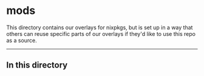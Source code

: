 # mods

This directory contains our overlays for nixpkgs, but is set up in a way that others can reuse specific parts of our overlays if they'd like to use this repo as a source.

---

## In this directory
